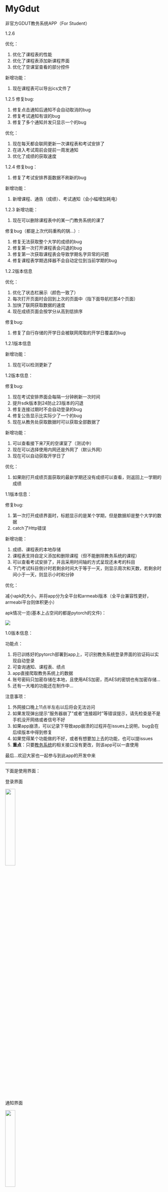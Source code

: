 # MyGdut
非官方GDUT教务系统APP（For Student）



1.2.6

优化：

1. 优化了课程表的性能
2. 优化了课程表添加新课程界面
3. 优化了空课室查看的部分控件

新增功能：

1. 现在课程表可以导出ics文件了



1.2.5
修复bug:

1. 修复点击通知后通知不会自动取消的bug
2. 修复考试通知有误的bug
3. 修复了多个通知并发只显示一个的bug

优化：

1. 现在每天都会联网更新一次课程表和考试安排了
2. 在进入考试周前会提前一周发通知
3. 优化了成绩的获取速度



1.2.4
修复bug：
1. 修复了考试安排界面数据不刷新的bug

新增功能：

1. 新增课程、通告（成绩）、考试通知（会小幅增加耗电）



1.2.3
新增功能：

1. 现在可以删除课程表中的某一门教务系统的课了

修复bug（都是上次代码重构的锅...）:

1. 修复无法获取整个大学的成绩的bug
2. 修复第一次打开课程表会闪退的bug
3. 修复第一次获取课程表会导致学期名字异常的问题
4. 修复课程表学期选择器不会自动定位到当前学期的bug



1.2.2版本信息

优化：

1. 优化了状态栏展示（颜色一致了）
2. 每次打开页面时会回到上次的页面中（指下面导航栏那4个页面）
3. 加快了联网获取数据的速度
4. 现在成绩页面会按学分从高到低排序

修复bug:
1. 修复了自行存储的开学日会被联网爬取的开学日覆盖的bug



1.2.1版本信息

新增功能：

1. 现在可以检测更新了



1.2版本信息：

修复bug:

1. 现在考试安排界面会每隔一分钟刷新一次时间
2. 提升sdk版本到24防止23版本的闪退
3. 修复连接过期时不会自动登录的bug
4. 修复公告显示比实际少了一个的bug
5. 现在从教务处获取数据时可以获取全部数据了

新增功能：

1. 可以查看接下来7天的空课室了（测试中）
2. 现在可以选择使用内网还是外网了（默认外网）
3. 现在可以自动获取开学日了

优化：

1. 如果刚打开成绩页面获取的最新学期还没有成绩可以查看，则返回上一学期的成绩




1.1版本信息：

修复bug:

1. 第一次打开成绩界面时，标题显示的是某个学期，但是数据却是整个大学的数据
2. catch了Http错误

新增功能：

1. 成绩、课程表的本地存储
2. 课程表支持自定义添加和删除课程（但不能删除教务系统的课程）
3. 可以查看考试安排了，并且采用时间轴的方式呈现还未考的科目
4. 下门考试科目倒计时若剩余时间大于等于一天，则显示周次和天数，若剩余时间小于一天，则显示小时和分钟

优化：

减小apk的大小，并将app分为全平台和armeabi版本（全平台兼容性更好，armeabi平台则体积更小）

apk情况一览(基本上占空间的都是pytorch的文件)：

<img src="images/apk_size_info.png"/>



1.0版本信息：

功能点：

1. 将已训练好的pytorch部署到app上，可识别教务系统登录界面的验证码以实现自动登录
2. 可查询通知、课程表、绩点
3. app直接爬取教务系统上的数据
4. 账号密码只加密存储在本地，且使用AES加密，而AES的密钥也有加密存储...
5. 还有一大堆的功能还在制作中...



注意事项：

1. 外网接口晚上11点半左右以后将会无法访问
2. 如果发现弹出提示“服务器崩了”或者“连接超时”等错误提示，请先检查是不是手机没开网络或者信号不好
3. 如果app崩溃，可以记录下导致app崩溃的过程并在issues上说明，bug会在后续版本中得到修复
4. 如果觉得某个功能做的不好，或者有想要加上去的功能，也可以提issues
5. **重点**：只要[教务系统](https://jxfw.gdut.edu.cn/)的相关接口没有更改，则该app可以一直使用



最后...欢迎大家也一起参与到此app的开发中来

---

下面是使用界面：

登录界面

<img src="images/login.png" width="25%" />

通知界面

<img src="images/notice.png" width="25%" />

考试安排界面(由于现在还没有考试，所以先不展示时间轴形式了...)

<img src="images/exam.png" width="25%" />

课程表

<img src="images/schedule.png" width="25%" />

此时的课程表并不是完全形态，由于没有一个特别好且稳定的爬取开学日期的方法，所以无法定位到现在是第几周，且相关日期也无法知晓。

但是，用户可以点击右上角的“齿轮”来选择此学期的开学日期（上课第一周的周一），如下图所示

课程表设置

<img src="images/schedule_setting.png" width="25%" />

然后课程表就会进入完全形态：每次打开app会自动定位到当前周次，并且上面每一天也会显示具体的日期，如下图所示

课程表完全形态

<img src="images/schedule_all.png" width="25%" />

最后一个已完成的功能是绩点查询。如下所示：

绩点查询

<img src="images/mark.png" width="25%" />

如果有某个课程未教评，则无法计算其绩点，但是仍然会将其统计在已出成绩的课程数量中，但会有额外的提示。

但是如果开启了自动教评（默认开启），则会在检测到无法获取该门课成绩时就会自动给该门课程教评



目前在开发计划中的功能：

* ~~数据的本地存储（当前版本并没有存储数据，每次进入都是请求的教务系统官方数据）~~
* ~~支持用户自定义增加课程（大概会在下个版本跟上一条一起推出）~~
* ~~自动教评/一键教评（希望不会被查水表...）~~
* 将考试安排也显示到课程表中
* 查询空课室（看看能不能搞点新花样）
* 自动抢课（这个可能需要点时间...）

所以说...敬请期待...